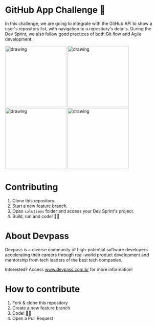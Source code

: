# GitHub App Challenge 🐙

In this challenge, we are going to integrate with the GitHub API to show a user's repository list, with navigation to a repository's details. During the Dev Sprint, we also follow good practices of both Git flow and Agile development.

<p float="left">
<img src="screenshots/screenshot-1.png" alt="drawing" width="200"/>
<img src="screenshots/screenshot-2.png" alt="drawing" width="200"/>
<img src="screenshots/screenshot-3.png" alt="drawing" width="200"/>
<img src="screenshots/screenshot-4.png" alt="drawing" width="200"/>
</p>

# Contributing

1. Clone this repository.
2. Start a new feature branch.
3. Open `solutions` folder and access your Dev Sprint's project.
4. Build, run and code! 👩‍💻

# About Devpass

Devpass is a diverse community of high-potential software developers accelerating their careers through real-world product development and mentorship from tech leaders of the best tech companies.

Interested? Access www.devpass.com.br for more information!

# How to contribute

1. Fork & clone this repository
2. Create a new feature branch
3. Code! 👩‍💻
4. Open a Pull Request
